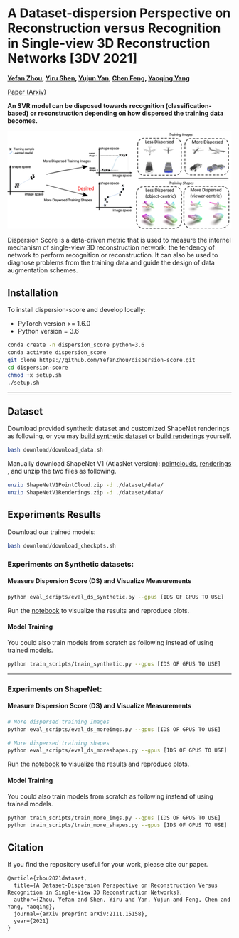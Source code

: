 # A Dataset-dispersion Perspective on Reconstruction versus Recognition in Single-view 3D Reconstruction Networks [3DV 2021]

**[Yefan Zhou](https://yefanzhou.github.io/), [Yiru Shen](https://scholar.google.com/citations?hl=en&user=-_Hy9z0AAAAJ), [Yujun Yan](https://scholar.google.com/citations?hl=en&user=5TQUP58AAAAJ), [Chen Feng](https://scholar.google.com/citations?hl=en&user=YeG8ZM0AAAAJ), [Yaoqing Yang](https://scholar.google.com/citations?user=LYvugWgAAAAJ&hl=en)**

[Paper (Arxiv)](https://arxiv.org/abs/2111.15158)

**An SVR model can be disposed towards recognition (classification-based) or reconstruction depending on how dispersed the training data becomes.**

![github_twitter_demo](https://github.com/YefanZhou/dispersion-score/blob/main/figs/github_twitter_demo.png)



Dispersion Score is a data-driven metric that is used to measure the internel mechanism of single-view 3D reconstruction network: the tendency of network to perform recognition or reconstruction. It can also be used to diagnose problems from the training data and guide the design of data augmentation schemes.

## Installation

To install dispersion-score and develop locally:

- PyTorch version >= 1.6.0
- Python version = 3.6

```bash
conda create -n dispersion_score python=3.6
conda activate dispersion_score
git clone https://github.com/YefanZhou/dispersion-score.git
cd dispersion-score
chmod +x setup.sh 
./setup.sh
```

------

## Dataset

Download provided synthetic dataset and customized ShapeNet renderings as following, or you may [build synthetic dataset](https://github.com/YefanZhou/dispersion-score/tree/main/dataset/synthetic_data) or [build renderings](https://github.com/YefanZhou/dispersion-score/tree/main/dataset/data) yourself.

```bash
bash download/download_data.sh
```

Manually download ShapeNet V1 (AtlasNet version): [pointclouds](https://drive.google.com/file/d/1MMCYOqSalz77dduKahqDEQKFP9aCvUCy/view?usp=sharing), [renderings](https://drive.google.com/file/d/153nd1oUd5ONnP8AoXaU8IZunskd5LEvB/view?usp=sharing) , and unzip the two files as following.

```bash
unzip ShapeNetV1PointCloud.zip -d ./dataset/data/
unzip ShapeNetV1Renderings.zip -d ./dataset/data/
```



## Experiments Results

Download our trained models:

```bash
bash download/download_checkpts.sh
```



### Experiments on Synthetic datasets:

#### Measure Dispersion Score (DS) and Visualize Measurements

```bash
python eval_scripts/eval_ds_synthetic.py --gpus [IDS OF GPUS TO USE]
```

Run the [notebook](https://github.com/YefanZhou/dispersion-score/blob/main/plot_scripts/synthetic_dataset.ipynb) to visualize the results and reproduce plots. 

#### Model Training

You could also train models from scratch as following instead of using trained models.

```bash
python train_scripts/train_synthetic.py --gpus [IDS OF GPUS TO USE]
```



------

### Experiments on ShapeNet:

#### Measure Dispersion Score (DS) and Visualize Measurements

```bash
# More dispersed training Images 
python eval_scripts/eval_ds_moreimgs.py --gpus [IDS OF GPUS TO USE]
```

```bash
# More dispersed training shapes 
python eval_scripts/eval_ds_moreshapes.py --gpus [IDS OF GPUS TO USE] 
```

Run the [notebook](https://github.com/YefanZhou/dispersion-score/blob/main/plot_scripts/shapenet_results.ipynb) to visualize the results and reproduce plots. 

#### Model Training

You could also train models from scratch as following instead of using trained models.

```bash
python train_scripts/train_more_imgs.py --gpus [IDS OF GPUS TO USE]
python train_scripts/train_more_shapes.py --gpus [IDS OF GPUS TO USE]
```



## Citation
If you find the repository useful for your work, please cite our paper.
```
@article{zhou2021dataset,
  title={A Dataset-Dispersion Perspective on Reconstruction Versus Recognition in Single-View 3D Reconstruction Networks},
  author={Zhou, Yefan and Shen, Yiru and Yan, Yujun and Feng, Chen and Yang, Yaoqing},
  journal={arXiv preprint arXiv:2111.15158},
  year={2021}
}
```




